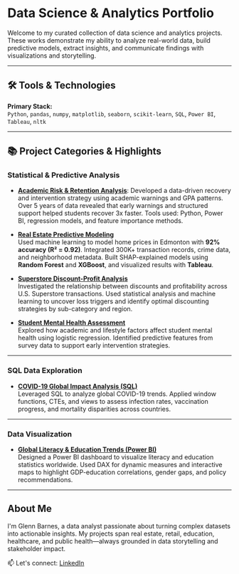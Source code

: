 # Data Science & Analytics Portfolio

Welcome to my curated collection of data science and analytics projects. These works demonstrate my ability to analyze real-world data, build predictive models, extract insights, and communicate findings with visualizations and storytelling.

---

## 🛠️ Tools & Technologies

**Primary Stack:**  
`Python`, `pandas`, `numpy`, `matplotlib`, `seaborn`, `scikit-learn`, `SQL`, `Power BI`, `Tableau`, `nltk`

---

## 📚 Project Categories & Highlights

### Statistical & Predictive Analysis
- [**Academic Risk & Retention Analysis**](https://github.com/glennybarnes/academic_risk-retention-analysis): Developed a data-driven recovery and intervention strategy using academic warnings and GPA patterns. Over 5 years of data revealed that early warnings and structured support helped students recover 3x faster. Tools used: Python, Power BI, regression models, and feature importance methods.

- [**Real Estate Predictive Modeling**](https://github.com/glennybarnes/real-estate-predictive-modeling-edmonton)  
  Used machine learning to model home prices in Edmonton with **92% accuracy (R² = 0.92)**. Integrated 300K+ transaction records, crime data, and neighborhood metadata. Built SHAP-explained models using **Random Forest** and **XGBoost**, and visualized results with **Tableau**.

- [**Superstore Discount-Profit Analysis**](https://github.com/glennybarnes/portfolio_projects/blob/main/Superstore%20Discount-Profit%20Analysis.ipynb)  
  Investigated the relationship between discounts and profitability across U.S. Superstore transactions. Used statistical analysis and machine learning to uncover loss triggers and identify optimal discounting strategies by sub-category and region.

- [**Student Mental Health Assessment**](https://github.com/glennybarnes/personal_projects/blob/main/Student%20Mental%20Health%20Assessments.ipynb)  
  Explored how academic and lifestyle factors affect student mental health using logistic regression. Identified predictive features from survey data to support early intervention strategies.

---

### SQL Data Exploration

- [**COVID-19 Global Impact Analysis (SQL)**](https://github.com/glennybarnes/personal_projects/blob/main/COVID%20Portfolio%20Project%20actual%20scripts.sql)  
  Leveraged SQL to analyze global COVID-19 trends. Applied window functions, CTEs, and views to assess infection rates, vaccination progress, and mortality disparities across countries.

---

### Data Visualization

- [**Global Literacy & Education Trends (Power BI)**](https://github.com/glennybarnes/global-literacy-education-powerbi)  
  Designed a Power BI dashboard to visualize literacy and education statistics worldwide. Used DAX for dynamic measures and interactive maps to highlight GDP-education correlations, gender gaps, and policy recommendations.

---

## About Me

I'm Glenn Barnes, a data analyst passionate about turning complex datasets into actionable insights. My projects span real estate, retail, education, healthcare, and public health—always grounded in data storytelling and stakeholder impact.

📫 Let's connect: [LinkedIn](https://www.linkedin.com/in/glennybarnes/)
